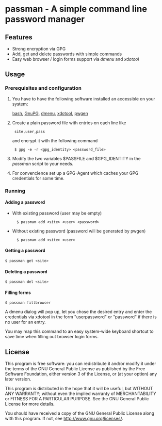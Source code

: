 # passman - A simple command line password manager

## Features

* Strong encryption via GPG
* Add, get and delete passwords with simple commands
* Easy web browser / login forms support via *dmenu* and *xdotool*

## Usage

### Prerequisites and configuration

1. You have to have the following software installed an accessible on your system:

    [bash](http://www.gnu.org/software/bash/),
    [GnuPG](http://www.gnupg.org/),
    [dmenu](http://tools.suckless.org/dmenu/),
    [xdotool](http://www.semicomplete.com/projects/xdotool/),
    [pwgen](http://sourceforge.net/projects/pwgen/)

2. Create a plain password file with entries on each line like

        site,user,pass

    and encrypt it with the following command

        $ gpg -e -r <gpg_identity> <password_file>

3. Modify the two variables $PASSFILE and $GPG_IDENTITY in the *passman* script to your needs.

4. For convencience set up a GPG-Agent which caches your GPG credentials for some time.

### Running

#### Adding a password

* With existing password (user may be empty)

        $ passman add <site> <user> <password>

* Without existing password (password will be generated by pwgen)

        $ passman add <site> <user>

#### Getting a password

    $ passman get <site>

#### Deleting a password

    $ passman del <site>

#### Filling forms

    $ passman fillbrowser

A dmenu dialog will pop up, let you chose the desired entry and enter the credentials via xdotool
in the form "user<tab>password<enter>" or "password<enter>" if there is no user for an entry.

You may map this command to an easy system-wide keyboard shortcut to save time when filling out
browser login forms.

## License

This program is free software: you can redistribute it and/or modify
it under the terms of the GNU General Public License as published by
the Free Software Foundation, either version 3 of the License, or
(at your option) any later version.

This program is distributed in the hope that it will be useful,
but WITHOUT ANY WARRANTY; without even the implied warranty of
MERCHANTABILITY or FITNESS FOR A PARTICULAR PURPOSE.  See the
GNU General Public License for more details.

You should have received a copy of the GNU General Public License
along with this program.  If not, see <http://www.gnu.org/licenses/>.